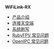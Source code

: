 <!-- docs/_sidebar.md -->
**WiFiLink-RX**

* [产品介绍](zh-cn/WiFiLink-RX/WiFiLink-RX)
* [连接天空端](zh-cn/WiFiLink-RX/AirUnit)
* [系统刷写](zh-cn/WiFiLink-RX/SystemFlashing)
* [RubyFPV 常见问题](zh-cn/WiFiLink-RX/RubyFPV)
* [OpenIPC 常见问题](zh-cn/WiFiLink-RX/OpenIPC)
